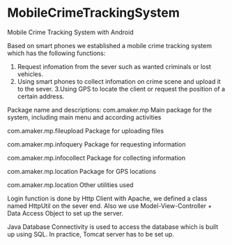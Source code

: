 MobileCrimeTrackingSystem
=========================

Mobile Crime Tracking System with Android

Based on smart phones we established a mobile crime tracking system
which has the following functions:
1. Request infomation from the sever such as wanted criminals or lost
vehicles.
2. Using smart phones to collect infomation on crime scene and upload it
to the sever.
3.Using GPS to locate the client or request the position of a certain
address.

Package name and descriptions:
com.amaker.mp           Main package for the system, including main menu
and according activities

com.amaker.mp.fileupload  Package for uploading files

com.amaker.mp.infoquery   Package for requesting information

com.amaker.mp.infocollect  Package for collecting information

com.amaker.mp.location      Package for GPS locations

com.amaker.mp.location      Other utilities used

Login function is done by Http Client with Apache, we defined a class
named HttpUtil on the sever end. Also we use Model-View-Controller +
Data Access Object to set up the server.

Java Database Connectivity is used to access the database which is built
up using SQL. In practice, Tomcat server has to be set up.
